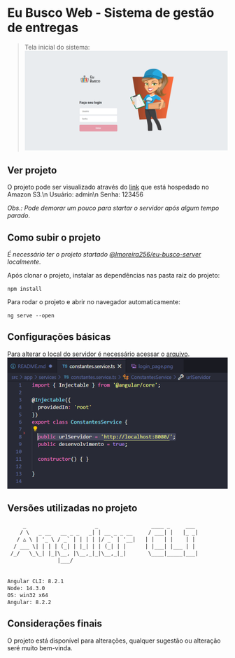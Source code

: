 # Eu Busco Web - Sistema de gestão de entregas

> Tela inicial do sistema:
![](./github_images/login_page.png)

## Ver projeto

O projeto pode ser visualizado através do [link](http://eubuscoweb.s3-website-sa-east-1.amazonaws.com) que está hospedado no Amazon S3.\n
Usuário: admin\n
Senha: 123456

_Obs.: Pode demorar um pouco para startar o servidor após algum tempo parado_.

## Como subir o projeto

_É necessário ter o projeto startado [@lmoreira256/eu-busco-server](https://github.com/lmoreira256/eu-busco-server) localmente._

Após clonar o projeto, instalar as dependências nas pasta raiz do projeto:
```
npm install
```

Para rodar o projeto e abrir no navegador automaticamente:
```
ng serve --open
```

## Configurações básicas

Para alterar o local do servidor é necessário acessar o [arquivo](./src/app/services/constantes.service.ts).
![](./github_images/alter_server.png)

## Versões utilizadas no projeto
```
     _                      _                 ____ _     ___
    / \   _ __   __ _ _   _| | __ _ _ __     / ___| |   |_ _|
   / △ \ | '_ \ / _` | | | | |/ _` | '__|   | |   | |    | |
  / ___ \| | | | (_| | |_| | | (_| | |      | |___| |___ | |
 /_/   \_\_| |_|\__, |\__,_|_|\__,_|_|       \____|_____|___|
                |___/
    

Angular CLI: 8.2.1
Node: 14.3.0
OS: win32 x64
Angular: 8.2.2
```

## Considerações finais
O projeto está disponível para alterações, qualquer sugestão ou alteração seré muito bem-vinda.